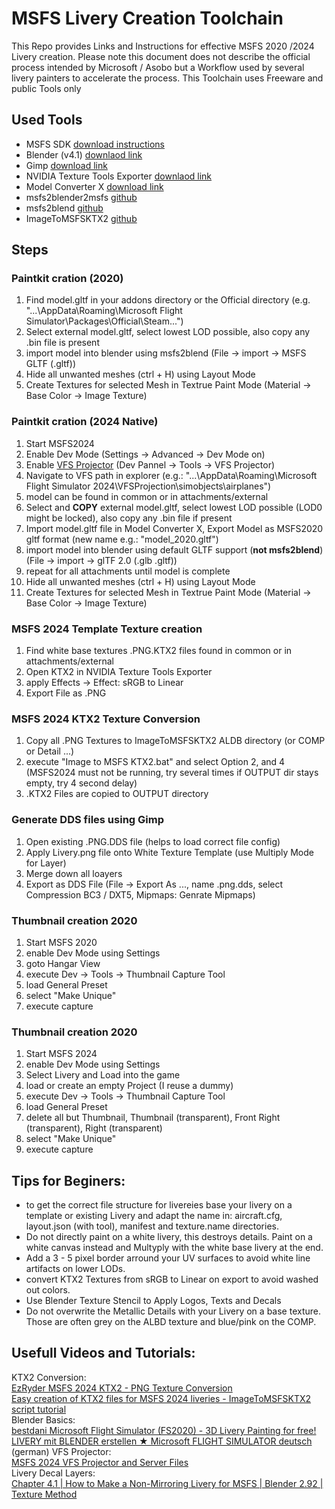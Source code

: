 # MSFS Livery Creation Toolchain


This Repo provides Links and Instructions for effective MSFS 2020 /2024 Livery creation.
Please note this document does not describe the official process intended by Microsoft / Asobo but a Workflow used by several livery painters to accelerate the process.
This Toolchain uses Freeware and public Tools only

## Used Tools

- MSFS SDK [download instructions](https://docs.flightsimulator.com/html/Introduction/SDK_Overview.htm)
- Blender (v4.1) [downlaod link](https://download.blender.org/release/Blender4.1/)
- Gimp [download link](https://www.gimp.org/downloads/)
- NVIDIA Texture Tools Exporter [downlaod link](https://developer.nvidia.com/texture-tools-exporter)
- Model Converter X [download link](https://www.scenerydesign.org/modelconverterx/)
- msfs2blender2msfs [github](https://github.com/flybywiresim/msfs2blender2msfs)
- msfs2blend [github](https://github.com/bestdani/msfs2blend)
- ImageToMSFSKTX2 [github](https://github.com/theflaknine/ImageToMSFSKTX2)

## Steps

### Paintkit cration (2020)
1. Find model.gltf in your addons directory or the Official directory (e.g. "...\AppData\Roaming\Microsoft Flight Simulator\Packages\Official\Steam\...")
2. Select external model.gltf, select lowest LOD possible, also copy any .bin file is present
3. import model into blender using msfs2blend (File -> import -> MSFS GLTF (.gltf))
4. Hide all unwanted meshes (ctrl + H) using Layout Mode
5. Create Textures for selected Mesh in Textrue Paint Mode (Material -> Base Color -> Image Texture)

### Paintkit cration (2024 Native)
1. Start MSFS2024
2. Enable Dev Mode (Settings -> Advanced -> Dev Mode on)
3. Enable [VFS Projector](https://docs.flightsimulator.com/msfs2024/html/2_DevMode/Menus/Tools/The_Virtual_File_System.htm?agt=index) (Dev Pannel -> Tools -> VFS Projector)
4. Navigate to VFS path in explorer (e.g.: "...\AppData\Roaming\Microsoft Flight Simulator 2024\VFSProjection\simobjects\airplanes")
5. model can be found in common or in attachments/external
6. Select and **COPY** external model.gltf, select lowest LOD possible (LOD0 might be locked), also copy any .bin file if present
7. Import model.gltf file in Model Converter X, Export Model as MSFS2020 gltf format (new name e.g.: "model_2020.gltf")
8. import model into blender using default GLTF support (**not msfs2blend**) (File -> import -> glTF 2.0 (.glb .gltf))
9. repeat for all attachments until model is complete
4. Hide all unwanted meshes (ctrl + H) using Layout Mode
5. Create Textures for selected Mesh in Textrue Paint Mode (Material -> Base Color -> Image Texture)

### MSFS 2024 Template Texture creation
1. Find white base textures .PNG.KTX2 files found in common or in attachments/external
2. Open KTX2 in NVIDIA Texture Tools Exporter
3. apply Effects -> Effect: sRGB to Linear
4. Export File as .PNG

### MSFS 2024 KTX2 Texture Conversion
1. Copy all .PNG Textures to ImageToMSFSKTX2 ALDB directory (or COMP or Detail ...)
2. execute "Image to MSFS KTX2.bat" and select Option 2, and 4 (MSFS2024 must not be running, try several times if OUTPUT dir stays empty, try 4 second delay)
3. .KTX2 Files are copied to OUTPUT directory

### Generate DDS files using Gimp
1. Open existing .PNG.DDS file (helps to load correct file config)
2. Apply Livery.png file onto White Texture Template (use Multiply Mode for Layer)
3. Merge down all loayers
4. Export as DDS File (File -> Export As ..., name .png.dds, select Compression BC3 / DXT5, Mipmaps: Genrate Mipmaps)

### Thumbnail creation 2020
1. Start MSFS 2020
2. enable Dev Mode using Settings
3. goto Hangar View
4. execute Dev -> Tools -> Thumbnail Capture Tool
5. load General Preset
6. select "Make Unique"
7. execute capture

### Thumbnail creation 2020
1. Start MSFS 2024
2. enable Dev Mode using Settings
3. Select Livery and Load into the game
4. load or create an empty Project (I reuse a dummy)
5. execute Dev -> Tools -> Thumbnail Capture Tool
6. load General Preset
7. delete all but Thumbnail, Thumbnail (transparent), Front Right (transparent), Right (transparent)
8. select "Make Unique"
9. execute capture


## Tips for Beginers:

- to get the correct file structure for livereies base your livery on a template or existing Livery and adapt the name in: aircraft.cfg, layout.json (with tool), manifest and texture.name directories.
- Do not directly paint on a white livery, this destroys details. Paint on a white canvas instead and Multyply with the white base livery at the end.
- Add a 3 - 5 pixel border arround your UV surfaces to avoid white line artifacts on lower LODs.
- convert KTX2 Textures from sRGB to Linear on export to avoid washed out colors.
- Use Blender Texture Stencil to Apply Logos, Texts and Decals
- Do not overwrite the Metallic Details with your Livery on a base texture. Those are often grey on the ALBD texture and blue/pink on the COMP.

## Usefull Videos and Tutorials:

KTX2 Conversion:  
[EzRyder MSFS 2024 KTX2 - PNG Texture Conversion](https://www.youtube.com/watch?v=-_y8enhqXi4)  
[Easy creation of KTX2 files for MSFS 2024 liveries - ImageToMSFSKTX2 script tutorial](https://www.youtube.com/watch?v=rjGJcNRonWo)  
Blender Basics:  
[bestdani Microsoft Flight Simulator (FS2020) - 3D Livery Painting for free!](https://www.youtube.com/watch?v=SZCe_x-V9co)  
[LIVERY mit BLENDER erstellen ★ Microsoft FLIGHT SIMULATOR deutsch](https://www.youtube.com/watch?v=N1Cf2hZ7xFU) (german)
VFS Projector:  
[MSFS 2024 VFS Projector and Server Files](https://www.youtube.com/watch?v=bdNqYiP_ie4)  
Livery Decal Layers:  
[Chapter 4.1 | How to Make a Non-Mirroring Livery for MSFS | Blender 2.92 | Texture Method](https://www.youtube.com/watch?v=5hHa-HM-Luc)  


